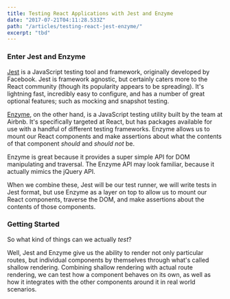 ```yaml
---
title: Testing React Applications with Jest and Enzyme
date: "2017-07-21T04:11:28.533Z"
path: "/articles/testing-react-jest-enzyme/"
excerpt: "tbd"
---
```




### Enter Jest and Enzyme

[Jest](https://facebook.github.io/jest/) is a JavaScript testing tool and framework, originally developed by Facebook. Jest is framework agnostic, but certainly caters more to the React community (though its popularity appears to be spreading). It's lightning fast, incredibly easy to configure, and has a number of great optional features; such as mocking and snapshot testing.

[Enzyme](http://airbnb.io/enzyme/), on the other hand, is a JavaScript testing utility built by the team at Airbnb. It's specifically targeted at React, but has packages available for use with a handful of different testing frameworks. Enzyme allows us to mount our React components and make assertions about what the contents of that component *should* and *should not* be.

Enzyme is great because it provides a super simple API for DOM manipulating and traversal. The Enzyme API may look familiar, because it actually mimics the jQuery API.

When we combine these, Jest will be our test runner, we will write tests in Jest format, but use Enzyme as a layer on top to allow us to mount our React components, traverse the DOM, and make assertions about the contents of those components.

### Getting Started

So what kind of things can we actually *test*?

Well, Jest and Enzyme give us the ability to render not only particular routes, but individual components by themselves through what's called shallow rendering. Combining shallow rendering with actual route rendering, we can test how a component behaves on its own, as well as how it integrates with the other components around it in real world scenarios.